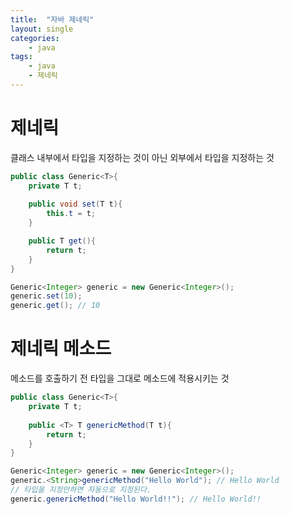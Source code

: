 ```yaml
---
title:  "자바 제네릭"
layout: single
categories:
    - java
tags:
    - java
    - 제네릭
---
```


# 제네릭
클래스 내부에서 타입을 지정하는 것이 아닌 외부에서 타입을 지정하는 것

```java
public class Generic<T>{
    private T t;
    
    public void set(T t){
        this.t = t;
    }

    public T get(){
        return t;
    }
}

Generic<Integer> generic = new Generic<Integer>();
generic.set(10);
generic.get(); // 10
```

# 제네릭 메소드
메소드를 호출하기 전 타입을 그대로 메소드에 적용시키는 것

```java
public class Generic<T>{
    private T t;
    
    public <T> T genericMethod(T t){
        return t;
    }
}

Generic<Integer> generic = new Generic<Integer>();
generic.<String>genericMethod("Hello World"); // Hello World
// 타입을 지정안하면 자동으로 지정된다.
generic.genericMethod("Hello World!!"); // Hello World!! 
```


